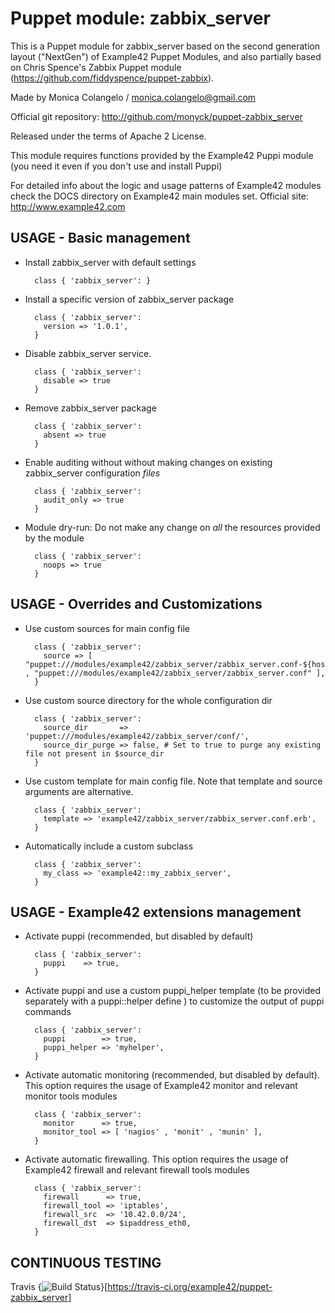 # Puppet module: zabbix_server

This is a Puppet module for zabbix_server based on the second generation layout ("NextGen") of Example42 Puppet Modules,
and also partially based on Chris Spence's Zabbix Puppet module (https://github.com/fiddyspence/puppet-zabbix).

Made by Monica Colangelo / monica.colangelo@gmail.com

Official git repository: http://github.com/monyck/puppet-zabbix_server

Released under the terms of Apache 2 License.

This module requires functions provided by the Example42 Puppi module (you need it even if you don't use and install Puppi)

For detailed info about the logic and usage patterns of Example42 modules check the DOCS directory on Example42 main modules set.
Official site: http://www.example42.com


## USAGE - Basic management

* Install zabbix_server with default settings

        class { 'zabbix_server': }

* Install a specific version of zabbix_server package

        class { 'zabbix_server':
          version => '1.0.1',
        }

* Disable zabbix_server service.

        class { 'zabbix_server':
          disable => true
        }

* Remove zabbix_server package

        class { 'zabbix_server':
          absent => true
        }

* Enable auditing without without making changes on existing zabbix_server configuration *files*

        class { 'zabbix_server':
          audit_only => true
        }

* Module dry-run: Do not make any change on *all* the resources provided by the module

        class { 'zabbix_server':
          noops => true
        }


## USAGE - Overrides and Customizations
* Use custom sources for main config file

        class { 'zabbix_server':
          source => [ "puppet:///modules/example42/zabbix_server/zabbix_server.conf-${hostname}" , "puppet:///modules/example42/zabbix_server/zabbix_server.conf" ],
        }


* Use custom source directory for the whole configuration dir

        class { 'zabbix_server':
          source_dir       => 'puppet:///modules/example42/zabbix_server/conf/',
          source_dir_purge => false, # Set to true to purge any existing file not present in $source_dir
        }

* Use custom template for main config file. Note that template and source arguments are alternative.

        class { 'zabbix_server':
          template => 'example42/zabbix_server/zabbix_server.conf.erb',
        }

* Automatically include a custom subclass

        class { 'zabbix_server':
          my_class => 'example42::my_zabbix_server',
        }


## USAGE - Example42 extensions management
* Activate puppi (recommended, but disabled by default)

        class { 'zabbix_server':
          puppi    => true,
        }

* Activate puppi and use a custom puppi_helper template (to be provided separately with a puppi::helper define ) to customize the output of puppi commands

        class { 'zabbix_server':
          puppi        => true,
          puppi_helper => 'myhelper',
        }

* Activate automatic monitoring (recommended, but disabled by default). This option requires the usage of Example42 monitor and relevant monitor tools modules

        class { 'zabbix_server':
          monitor      => true,
          monitor_tool => [ 'nagios' , 'monit' , 'munin' ],
        }

* Activate automatic firewalling. This option requires the usage of Example42 firewall and relevant firewall tools modules

        class { 'zabbix_server':
          firewall      => true,
          firewall_tool => 'iptables',
          firewall_src  => '10.42.0.0/24',
          firewall_dst  => $ipaddress_eth0,
        }


## CONTINUOUS TESTING

Travis {<img src="https://travis-ci.org/example42/puppet-zabbix_server.png?branch=master" alt="Build Status" />}[https://travis-ci.org/example42/puppet-zabbix_server]

